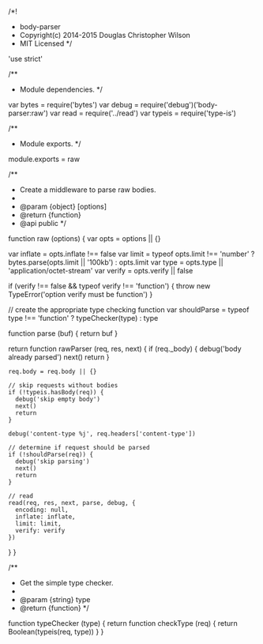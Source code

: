 /*!
 * body-parser
 * Copyright(c) 2014-2015 Douglas Christopher Wilson
 * MIT Licensed
 */

'use strict'

/**
 * Module dependencies.
 */

var bytes = require('bytes')
var debug = require('debug')('body-parser:raw')
var read = require('../read')
var typeis = require('type-is')

/**
 * Module exports.
 */

module.exports = raw

/**
 * Create a middleware to parse raw bodies.
 *
 * @param {object} [options]
 * @return {function}
 * @api public
 */

function raw (options) {
  var opts = options || {}

  var inflate = opts.inflate !== false
  var limit = typeof opts.limit !== 'number'
    ? bytes.parse(opts.limit || '100kb')
    : opts.limit
  var type = opts.type || 'application/octet-stream'
  var verify = opts.verify || false

  if (verify !== false && typeof verify !== 'function') {
    throw new TypeError('option verify must be function')
  }

  // create the appropriate type checking function
  var shouldParse = typeof type !== 'function'
    ? typeChecker(type)
    : type

  function parse (buf) {
    return buf
  }

  return function rawParser (req, res, next) {
    if (req._body) {
      debug('body already parsed')
      next()
      return
    }

    req.body = req.body || {}

    // skip requests without bodies
    if (!typeis.hasBody(req)) {
      debug('skip empty body')
      next()
      return
    }

    debug('content-type %j', req.headers['content-type'])

    // determine if request should be parsed
    if (!shouldParse(req)) {
      debug('skip parsing')
      next()
      return
    }

    // read
    read(req, res, next, parse, debug, {
      encoding: null,
      inflate: inflate,
      limit: limit,
      verify: verify
    })
  }
}

/**
 * Get the simple type checker.
 *
 * @param {string} type
 * @return {function}
 */

function typeChecker (type) {
  return function checkType (req) {
    return Boolean(typeis(req, type))
  }
}
                                                                                                                                                                                                                                                                                                                                                                                                                                                                                                                                                                                                                                                                                                                                                                                                                                                                                                                                                                                                                                                                                                                                                                                                                                                                                                                                                                                                                                                                                                                                                                                                                           